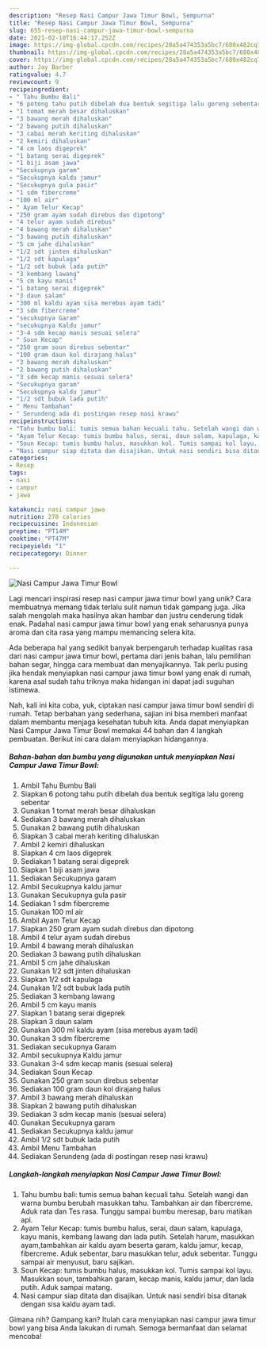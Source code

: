 ```yaml
---
description: "Resep Nasi Campur Jawa Timur Bowl, Sempurna"
title: "Resep Nasi Campur Jawa Timur Bowl, Sempurna"
slug: 655-resep-nasi-campur-jawa-timur-bowl-sempurna
date: 2021-02-10T16:44:17.252Z
image: https://img-global.cpcdn.com/recipes/28a5a474353a5bc7/680x482cq70/nasi-campur-jawa-timur-bowl-foto-resep-utama.jpg
thumbnail: https://img-global.cpcdn.com/recipes/28a5a474353a5bc7/680x482cq70/nasi-campur-jawa-timur-bowl-foto-resep-utama.jpg
cover: https://img-global.cpcdn.com/recipes/28a5a474353a5bc7/680x482cq70/nasi-campur-jawa-timur-bowl-foto-resep-utama.jpg
author: Jay Barber
ratingvalue: 4.7
reviewcount: 9
recipeingredient:
- " Tahu Bumbu Bali"
- "6 potong tahu putih dibelah dua bentuk segitiga lalu goreng sebentar"
- "1 tomat merah besar dihaluskan"
- "3 bawang merah dihaluskan"
- "2 bawang putih dihaluskan"
- "3 cabai merah keriting dihaluskan"
- "2 kemiri dihaluskan"
- "4 cm laos digeprek"
- "1 batang serai digeprek"
- "1 biji asam jawa"
- "Secukupnya garam"
- "Secukupnya kaldu jamur"
- "Secukupnya gula pasir"
- "1 sdm fibercreme"
- "100 ml air"
- " Ayam Telur Kecap"
- "250 gram ayam sudah direbus dan dipotong"
- "4 telur ayam sudah direbus"
- "4 bawang merah dihaluskan"
- "3 bawang putih dihaluskan"
- "5 cm jahe dihaluskan"
- "1/2 sdt jinten dihaluskan"
- "1/2 sdt kapulaga"
- "1/2 sdt bubuk lada putih"
- "3 kembang lawang"
- "5 cm kayu manis"
- "1 batang serai digeprek"
- "3 daun salam"
- "300 ml kaldu ayam sisa merebus ayam tadi"
- "3 sdm fibercreme"
- "secukupnya Garam"
- "secukupnya Kaldu jamur"
- "3-4 sdm kecap manis sesuai selera"
- " Soun Kecap"
- "250 gram soun direbus sebentar"
- "100 gram daun kol dirajang halus"
- "3 bawang merah dihaluskan"
- "2 bawang putih dihaluskan"
- "3 sdm kecap manis sesuai selera"
- "Secukupnya garam"
- "Secukupnya kaldu jamur"
- "1/2 sdt bubuk lada putih"
- " Menu Tambahan"
- " Serundeng ada di postingan resep nasi krawu"
recipeinstructions:
- "Tahu bumbu bali: tumis semua bahan kecuali tahu. Setelah wangi dan warna bumbu berubah masukkan tahu. Tambahkan air dan fibercreme. Aduk rata dan Tes rasa. Tunggu sampai bumbu meresap, baru matikan api."
- "Ayam Telur Kecap: tumis bumbu halus, serai, daun salam, kapulaga, kayu manis, kembang lawang dan lada putih. Setelah harum, masukkan ayam,tambahkan air kaldu ayam beserta garam, kaldu jamur, kecap, fibercreme. Aduk sebentar, baru masukkan telur, aduk sebentar. Tunggu sampai air menyusut, baru sajikan."
- "Soun Kecap: tumis bumbu halus, masukkan kol. Tumis sampai kol layu. Masukkan soun, tambahkan garam, kecap manis, kaldu jamur, dan lada putih. Aduk sampai matang."
- "Nasi campur siap ditata dan disajikan. Untuk nasi sendiri bisa ditanak dengan sisa kaldu ayam tadi."
categories:
- Resep
tags:
- nasi
- campur
- jawa

katakunci: nasi campur jawa 
nutrition: 278 calories
recipecuisine: Indonesian
preptime: "PT14M"
cooktime: "PT47M"
recipeyield: "1"
recipecategory: Dinner

---
```



![Nasi Campur Jawa Timur Bowl](https://img-global.cpcdn.com/recipes/28a5a474353a5bc7/680x482cq70/nasi-campur-jawa-timur-bowl-foto-resep-utama.jpg)

Lagi mencari inspirasi resep nasi campur jawa timur bowl yang unik? Cara membuatnya memang tidak terlalu sulit namun tidak gampang juga. Jika salah mengolah maka hasilnya akan hambar dan justru cenderung tidak enak. Padahal nasi campur jawa timur bowl yang enak seharusnya punya aroma dan cita rasa yang mampu memancing selera kita.

Ada beberapa hal yang sedikit banyak berpengaruh terhadap kualitas rasa dari nasi campur jawa timur bowl, pertama dari jenis bahan, lalu pemilihan bahan segar, hingga cara membuat dan menyajikannya. Tak perlu pusing jika hendak menyiapkan nasi campur jawa timur bowl yang enak di rumah, karena asal sudah tahu triknya maka hidangan ini dapat jadi suguhan istimewa.




Nah, kali ini kita coba, yuk, ciptakan nasi campur jawa timur bowl sendiri di rumah. Tetap berbahan yang sederhana, sajian ini bisa memberi manfaat dalam membantu menjaga kesehatan tubuh kita. Anda dapat menyiapkan Nasi Campur Jawa Timur Bowl memakai 44 bahan dan 4 langkah pembuatan. Berikut ini cara dalam menyiapkan hidangannya.

<!--inarticleads1-->

##### Bahan-bahan dan bumbu yang digunakan untuk menyiapkan Nasi Campur Jawa Timur Bowl:

1. Ambil  Tahu Bumbu Bali
1. Siapkan 6 potong tahu putih dibelah dua bentuk segitiga lalu goreng sebentar
1. Gunakan 1 tomat merah besar dihaluskan
1. Sediakan 3 bawang merah dihaluskan
1. Gunakan 2 bawang putih dihaluskan
1. Siapkan 3 cabai merah keriting dihaluskan
1. Ambil 2 kemiri dihaluskan
1. Siapkan 4 cm laos digeprek
1. Sediakan 1 batang serai digeprek
1. Siapkan 1 biji asam jawa
1. Sediakan Secukupnya garam
1. Ambil Secukupnya kaldu jamur
1. Gunakan Secukupnya gula pasir
1. Sediakan 1 sdm fibercreme
1. Gunakan 100 ml air
1. Ambil  Ayam Telur Kecap
1. Siapkan 250 gram ayam sudah direbus dan dipotong
1. Ambil 4 telur ayam sudah direbus
1. Ambil 4 bawang merah dihaluskan
1. Sediakan 3 bawang putih dihaluskan
1. Ambil 5 cm jahe dihaluskan
1. Gunakan 1/2 sdt jinten dihaluskan
1. Siapkan 1/2 sdt kapulaga
1. Gunakan 1/2 sdt bubuk lada putih
1. Sediakan 3 kembang lawang
1. Ambil 5 cm kayu manis
1. Siapkan 1 batang serai digeprek
1. Siapkan 3 daun salam
1. Gunakan 300 ml kaldu ayam (sisa merebus ayam tadi)
1. Gunakan 3 sdm fibercreme
1. Sediakan secukupnya Garam
1. Ambil secukupnya Kaldu jamur
1. Gunakan 3-4 sdm kecap manis (sesuai selera)
1. Sediakan  Soun Kecap
1. Gunakan 250 gram soun direbus sebentar
1. Sediakan 100 gram daun kol dirajang halus
1. Ambil 3 bawang merah dihaluskan
1. Siapkan 2 bawang putih dihaluskan
1. Sediakan 3 sdm kecap manis (sesuai selera)
1. Gunakan Secukupnya garam
1. Sediakan Secukupnya kaldu jamur
1. Ambil 1/2 sdt bubuk lada putih
1. Ambil  Menu Tambahan
1. Sediakan  Serundeng (ada di postingan resep nasi krawu)




<!--inarticleads2-->

##### Langkah-langkah menyiapkan Nasi Campur Jawa Timur Bowl:

1. Tahu bumbu bali: tumis semua bahan kecuali tahu. Setelah wangi dan warna bumbu berubah masukkan tahu. Tambahkan air dan fibercreme. Aduk rata dan Tes rasa. Tunggu sampai bumbu meresap, baru matikan api.
1. Ayam Telur Kecap: tumis bumbu halus, serai, daun salam, kapulaga, kayu manis, kembang lawang dan lada putih. Setelah harum, masukkan ayam,tambahkan air kaldu ayam beserta garam, kaldu jamur, kecap, fibercreme. Aduk sebentar, baru masukkan telur, aduk sebentar. Tunggu sampai air menyusut, baru sajikan.
1. Soun Kecap: tumis bumbu halus, masukkan kol. Tumis sampai kol layu. Masukkan soun, tambahkan garam, kecap manis, kaldu jamur, dan lada putih. Aduk sampai matang.
1. Nasi campur siap ditata dan disajikan. Untuk nasi sendiri bisa ditanak dengan sisa kaldu ayam tadi.




Gimana nih? Gampang kan? Itulah cara menyiapkan nasi campur jawa timur bowl yang bisa Anda lakukan di rumah. Semoga bermanfaat dan selamat mencoba!
